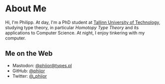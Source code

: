 # About Me

Hi, I'm Philipp.
At day, I'm a PhD student at [Tallinn University of Technology][ioc-homepage],
studying type theory, in particular _Homotopy Type Theory_ and its applications to Computer Science.
At night, I enjoy tinkering with my computer.

## Me on the Web

- Mastodon: <a rel="me" href="https://types.pl/@phijor" target="_blank">@phijor@types.pl</a>
- GitHub:   <a rel="me" href="https://github.com/phijor" target="_blank"><i class="fa fa-github"></i> @phijor</a>
- Twitter:  <a rel="me" href="https://twitter.com/_phijor" target="_blank"><i class="fa fa-twitter"></i> @\_phijor</a>

[ioc-homepage]: https://www.ioc.ee/~philipp/
